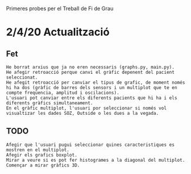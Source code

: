 Primeres probes per el Treball de Fi de Grau

# **2/4/20 Actualització**
## Fet
    He borrat arxius que ja no eren necessaris (graphs.py, main.py).
    He afegir retroacció perque canvi el gràfic depenent del pacient seleccionat.
    He afegit retroacció per canviar el tipus de grafic, de moment només hi ha dos (gràfic de barres dels sensors i un multiplot que te en compte freqüencia, amplitud i oscilacions).
    L'usuari pot canviar entre els diferents pacients que hi ha i els diferents gràfics simultaneament.
    En el gràfic multiplot, l'usuari por seleccionar si només vol visualtizar les dades SOZ, Outside o les dues a la vegada.
## TODO
    Afegir que l'usuari pugui seleccionar quines caracteristiques es mostren en el multiplot.
    Afegir els grafics boxplot.
    Mirar a veure si es pot fer histogrames a la diagonal del multiplot.
    Començar a mirar gràfics 3D.
    

